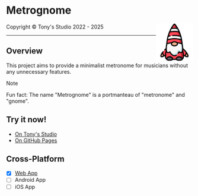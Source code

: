 # Metrognome

<img src="src/assets/imgs/logo.png" alt="Metrognome Logo" width="100" height="100" style="float: right;">

Copyright &copy; Tony's Studio 2022 - 2025

-----

## Overview

This project aims to provide a minimalist metronome for musicians without any unnecessary features.

> [!NOTE]
> Fun fact: The name "Metrognome" is a portmanteau of "metronome" and "gnome".

## Try it now!

- [On Tony's Studio](http://metro.tonys-studio.top/)
- [On GitHub Pages](https://lord-turmoil.github.io/metrognome/)

## Cross-Platform

- [x] [Web App](https://metro.tonys-studio.top/)
- [ ] Android App
- [ ] iOS App
